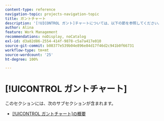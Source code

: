 ```yaml
---
content-type: reference
navigation-topic: projects-navigation-topic
title: ガントチャート
description: '[!UICONTROL ガント]チャートについては、以下の節を参照してください。'
author: Alina
feature: Work Management
recommendations: noDisplay, noCatalog
exl-id: d3a82d86-2554-414f-9878-c5a7a417e010
source-git-commit: b08377e539b04e896e84d17f46d2c941b0f66731
workflow-type: tm+mt
source-wordcount: '25'
ht-degree: 100%

---
```


# [!UICONTROL ガントチャート]

このセクションには、次のサブセクションが含まれます。

* [[!UICONTROL ガントチャート]の概要](../../manage-work/gantt-chart/use-the-gantt-chart/gantt-chart-overview.md)

